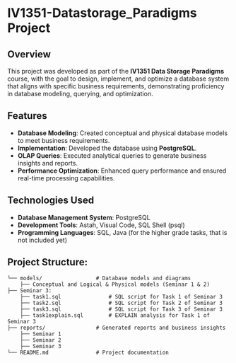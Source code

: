 # IV1351-Datastorage_Paradigms Project

## Overview
This project was developed as part of the **IV1351 Data Storage Paradigms** course, with the goal to design, implement, and optimize a database system that aligns with specific business requirements, demonstrating proficiency in database modeling, querying, and optimization.

## Features
- **Database Modeling**: Created conceptual and physical database models to meet business requirements.
- **Implementation**: Developed the database using **PostgreSQL**.
- **OLAP Queries**: Executed analytical queries to generate business insights and reports.
- **Performance Optimization**: Enhanced query performance and ensured real-time processing capabilities.

## Technologies Used
- **Database Management System**: PostgreSQL
- **Development Tools**: Astah, Visual Code, SQL Shell (psql)
- **Programming Languages**: SQL, Java (for the higher grade tasks, that is not included yet)

## Project Structure:
```
└── models/                 # Database models and diagrams
    ├── Conceptual and Logical & Physical models (Seminar 1 & 2)
├── Seminar 3:
    ├── task1.sql               # SQL script for Task 1 of Seminar 3
    ├── task2.sql               # SQL script for Task 2 of Seminar 3
    ├── task3.sql               # SQL script for Task 3 of Seminar 3
    ├── task1explain.sql        # EXPLAIN analysis for Task 1 of Seminar 3
├── reports/                # Generated reports and business insights
    ├── Seminar 1
    ├── Seminar 2
    ├── Seminar 3
└── README.md               # Project documentation
